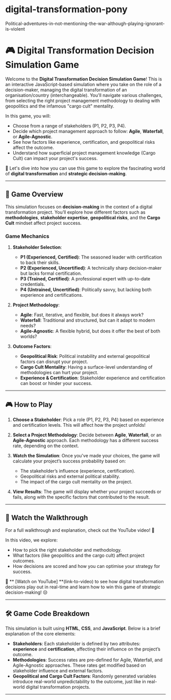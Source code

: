 # digital-transformation-pony
Political-adventures-in-not-mentioning-the-war-although-playing-ignorant-is-violent

# 🎮 Digital Transformation Decision Simulation Game

Welcome to the **Digital Transformation Decision Simulation Game**! This is an interactive JavaScript-based simulation where you take on the role of a decision-maker, managing the digital transformation of an organisation/country (interchangeable). You'll navigate various challenges, from selecting the right project management methodology to dealing with geopolitics and the infamous "cargo cult" mentality.

In this game, you will:
- Choose from a range of stakeholders (P1, P2, P3, P4).
- Decide which project management approach to follow: **Agile**, **Waterfall**, or **Agile-Agnostic**.
- See how factors like experience, certification, and geopolitical risks affect the outcome.
- Understand how superficial project management knowledge (Cargo Cult) can impact your project's success.

🚀 Let's dive into how you can use this game to explore the fascinating world of **digital transformation** and **strategic decision-making**.

---

## 🎯 Game Overview

This simulation focuses on **decision-making** in the context of a digital transformation project. You’ll explore how different factors such as **methodologies**, **stakeholder expertise**, **geopolitical risks**, and the **Cargo Cult** mindset affect project success.

### Game Mechanics

1. **Stakeholder Selection**:
    - **P1 (Experienced, Certified)**: The seasoned leader with certification to back their skills.
    - **P2 (Experienced, Uncertified)**: A technically sharp decision-maker but lacks formal certification.
    - **P3 (Trained, Certified)**: A professional expert with up-to-date credentials.
    - **P4 (Untrained, Uncertified)**: Politically savvy, but lacking both experience and certifications.

2. **Project Methodology**:
    - **Agile**: Fast, iterative, and flexible, but does it always work?
    - **Waterfall**: Traditional and structured, but can it adapt to modern needs?
    - **Agile-Agnostic**: A flexible hybrid, but does it offer the best of both worlds?

3. **Outcome Factors**:
    - **Geopolitical Risk**: Political instability and external geopolitical factors can disrupt your project.
    - **Cargo Cult Mentality**: Having a surface-level understanding of methodologies can hurt your project.
    - **Experience & Certification**: Stakeholder experience and certification can boost or hinder your success.

---

## 🎮 How to Play

1. **Choose a Stakeholder**:
   Pick a role (P1, P2, P3, P4) based on experience and certification levels. This will affect how the project unfolds!

2. **Select a Project Methodology**:
   Decide between **Agile**, **Waterfall**, or an **Agile-Agnostic** approach. Each methodology has a different success rate, depending on the context.

3. **Watch the Simulation**:
   Once you've made your choices, the game will calculate your project’s success probability based on:
   - The stakeholder’s influence (experience, certification).
   - Geopolitical risks and external political stability.
   - The impact of the cargo cult mentality on the project.

4. **View Results**:
   The game will display whether your project succeeds or fails, along with the specific factors that contributed to the result.

---

## 🎥 Watch the Walkthrough

For a full walkthrough and explanation, check out the YouTube video! 🎥

In this video, we explore:
- How to pick the right stakeholder and methodology.
- What factors (like geopolitics and the cargo cult) affect project outcomes.
- How decisions are scored and how you can optimise your strategy for success.

🔗 ** [Watch on YouTube] **(link-to-video) to see how digital transformation decisions play out in real-time and learn how to win this game of strategic decision-making! 😒

---

## 🛠️ Game Code Breakdown

This simulation is built using **HTML**, **CSS**, and **JavaScript**. Below is a brief explanation of the core elements:

- **Stakeholders**: Each stakeholder is defined by two attributes: **experience** and **certification**, affecting their influence on the project’s outcome.
- **Methodologies**: Success rates are pre-defined for Agile, Waterfall, and Agile-Agnostic approaches. These rates get modified based on stakeholder influence and external factors.
- **Geopolitical and Cargo Cult Factors**: Randomly generated variables introduce real-world unpredictability to the outcome, just like in real-world digital transformation projects.

---

